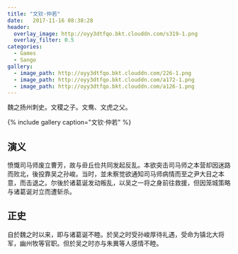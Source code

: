 ```yaml
---
title: "文钦·仲若"
date:   2017-11-16 08:38:28
header:
  overlay_image: http://oyy3dtfqo.bkt.clouddn.com/s319-1.png
  overlay_filter: 0.5
categories:
  - Games
  - Sango
gallery:
  - image_path: http://oyy3dtfqo.bkt.clouddn.com/226-1.png
  - image_path: http://oyy3dtfqo.bkt.clouddn.com/a172-1.png
  - image_path: http://oyy3dtfqo.bkt.clouddn.com/a126-1.png
---
```


魏之扬州刺史。文稷之子。文鸯、文虎之父。

{% include gallery caption="文钦·仲若" %}

## 演义

愤慨司马师废立曹芳，故与毌丘俭共同发起反乱。本欲突击司马师之本营却因迷路而败北，後投靠吴之孙峻。当时，並未察觉欲通知司马师病情而至之尹大目之本意，而击退之。尔後於诸葛诞发动叛乱，以吴之一将之身前往救援，但因笼城策略与诸葛诞对立而遭斩杀。

## 正史

自於魏之时以来，即与诸葛诞不睦。於吴之时受孙峻厚待礼遇，受命为镇北大将军，幽州牧等官职。但於吴之时亦与朱異等人感情不睦。